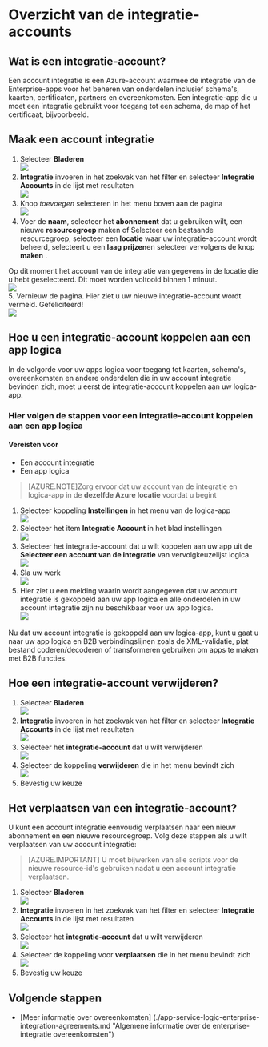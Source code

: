 <properties 
    pageTitle="Overzicht van de integratie accounts en de Enterprise-integratie Pack | App-Service van Microsoft Azure | Microsoft Azure" 
    description="Meer informatie over alle over integratie accounts, de Enterprise-integratie Pack en logica apps" 
    services="logic-apps" 
    documentationCenter=".net,nodejs,java"
    authors="msftman" 
    manager="erikre" 
    editor="cgronlun"/>

<tags 
    ms.service="logic-apps" 
    ms.workload="integration" 
    ms.tgt_pltfrm="na" 
    ms.devlang="na" 
    ms.topic="article" 
    ms.date="07/08/2016" 
    ms.author="deonhe"/>

# <a name="overview-of-integration-accounts"></a>Overzicht van de integratie-accounts

## <a name="what-is-an-integration-account"></a>Wat is een integratie-account?
Een account integratie is een Azure-account waarmee de integratie van de Enterprise-apps voor het beheren van onderdelen inclusief schema's, kaarten, certificaten, partners en overeenkomsten. Een integratie-app die u moet een integratie gebruikt voor toegang tot een schema, de map of het certificaat, bijvoorbeeld.

## <a name="create-an-integration-account"></a>Maak een account integratie 
1. Selecteer **Bladeren**   
![](./media/app-service-logic-enterprise-integration-accounts/account-1.png)  
2. **Integratie** invoeren in het zoekvak van het filter en selecteer **Integratie Accounts** in de lijst met resultaten     
 ![](./media/app-service-logic-enterprise-integration-accounts/account-2.png)  
3. Knop *toevoegen* selecteren in het menu boven aan de pagina      
![](./media/app-service-logic-enterprise-integration-accounts/account-3.png)  
4. Voer de **naam**, selecteer het **abonnement** dat u gebruiken wilt, een nieuwe **resourcegroep** maken of Selecteer een bestaande resourcegroep, selecteer een **locatie** waar uw integratie-account wordt beheerd, selecteert u een **laag prijzen**en selecteer vervolgens de knop **maken** .   

  Op dit moment het account van de integratie van gegevens in de locatie die u hebt geselecteerd. Dit moet worden voltooid binnen 1 minuut.    
![](./media/app-service-logic-enterprise-integration-accounts/account-4.png)  
5. Vernieuw de pagina. Hier ziet u uw nieuwe integratie-account wordt vermeld. Gefeliciteerd!  
![](./media/app-service-logic-enterprise-integration-accounts/account-5.png) 

## <a name="how-to-link-an-integration-account-to-a-logic-app"></a>Hoe u een integratie-account koppelen aan een app logica
In de volgorde voor uw apps logica voor toegang tot kaarten, schema's, overeenkomsten en andere onderdelen die in uw account integratie bevinden zich, moet u eerst de integratie-account koppelen aan uw logica-app.

### <a name="here-are-the-steps-to-link-an-integration-account-to-a-logic-app"></a>Hier volgen de stappen voor een integratie-account koppelen aan een app logica 

#### <a name="prerequisites"></a>Vereisten voor
- Een account integratie
- Een app logica

>[AZURE.NOTE]Zorg ervoor dat uw account van de integratie en logica-app in de **dezelfde Azure locatie** voordat u begint

1. Selecteer koppeling **Instellingen** in het menu van de logica-app  
![](./media/app-service-logic-enterprise-integration-accounts/linkaccount-1.png)   
2. Selecteer het item **Integratie Account** in het blad instellingen  
![](./media/app-service-logic-enterprise-integration-accounts/linkaccount-2.png)   
3. Selecteer het integratie-account dat u wilt koppelen aan uw app uit de **Selecteer een account van de integratie** van vervolgkeuzelijst logica  
![](./media/app-service-logic-enterprise-integration-accounts/linkaccount-3.png)   
4. Sla uw werk  
![](./media/app-service-logic-enterprise-integration-accounts/linkaccount-4.png)   
5. Hier ziet u een melding waarin wordt aangegeven dat uw account integratie is gekoppeld aan uw app logica en alle onderdelen in uw account integratie zijn nu beschikbaar voor uw app logica.  
![](./media/app-service-logic-enterprise-integration-accounts/linkaccount-5.png)   

Nu dat uw account integratie is gekoppeld aan uw logica-app, kunt u gaat u naar uw app logica en B2B verbindingslijnen zoals de XML-validatie, plat bestand coderen/decoderen of transformeren gebruiken om apps te maken met B2B functies.  
    
## <a name="how-to-delete-an-integration-account"></a>Hoe een integratie-account verwijderen?
1. Selecteer **Bladeren**  
![](./media/app-service-logic-enterprise-integration-overview/overview-1.png)    
2. **Integratie** invoeren in het zoekvak van het filter en selecteer **Integratie Accounts** in de lijst met resultaten     
 ![](./media/app-service-logic-enterprise-integration-overview/overview-2.png)  
3. Selecteer het **integratie-account** dat u wilt verwijderen  
![](./media/app-service-logic-enterprise-integration-overview/overview-3.png)  
4. Selecteer de koppeling **verwijderen** die in het menu bevindt zich   
![](./media/app-service-logic-enterprise-integration-accounts/delete.png)  
5. Bevestig uw keuze    

## <a name="how-to-move-an-integration-account"></a>Het verplaatsen van een integratie-account?
U kunt een account integratie eenvoudig verplaatsen naar een nieuw abonnement en een nieuwe resourcegroep. Volg deze stappen als u wilt verplaatsen van uw account integratie:

>[AZURE.IMPORTANT] U moet bijwerken van alle scripts voor de nieuwe resource-id's gebruiken nadat u een account integratie verplaatsen.

1. Selecteer **Bladeren**  
![](./media/app-service-logic-enterprise-integration-overview/overview-1.png)    
2. **Integratie** invoeren in het zoekvak van het filter en selecteer **Integratie Accounts** in de lijst met resultaten     
 ![](./media/app-service-logic-enterprise-integration-overview/overview-2.png)  
3. Selecteer het **integratie-account** dat u wilt verwijderen  
![](./media/app-service-logic-enterprise-integration-overview/overview-3.png)  
4. Selecteer de koppeling voor **verplaatsen** die in het menu bevindt zich   
![](./media/app-service-logic-enterprise-integration-accounts/move.png)  
5. Bevestig uw keuze    

## <a name="next-steps"></a>Volgende stappen
- [Meer informatie over overeenkomsten] (./app-service-logic-enterprise-integration-agreements.md "Algemene informatie over de enterprise-integratie overeenkomsten")  


 